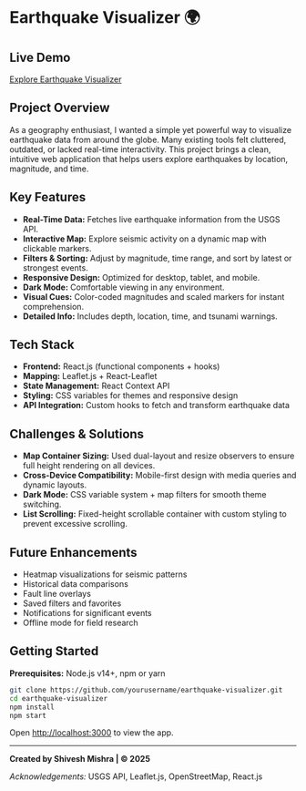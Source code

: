 # Earthquake Visualizer 🌍

## Live Demo

[Explore Earthquake Visualizer](#)

## Project Overview

As a geography enthusiast, I wanted a simple yet powerful way to visualize earthquake data from around the globe. Many existing tools felt cluttered, outdated, or lacked real-time interactivity. This project brings a clean, intuitive web application that helps users explore earthquakes by location, magnitude, and time.

## Key Features

* **Real-Time Data:** Fetches live earthquake information from the USGS API.
* **Interactive Map:** Explore seismic activity on a dynamic map with clickable markers.
* **Filters & Sorting:** Adjust by magnitude, time range, and sort by latest or strongest events.
* **Responsive Design:** Optimized for desktop, tablet, and mobile.
* **Dark Mode:** Comfortable viewing in any environment.
* **Visual Cues:** Color-coded magnitudes and scaled markers for instant comprehension.
* **Detailed Info:** Includes depth, location, time, and tsunami warnings.

## Tech Stack

* **Frontend:** React.js (functional components + hooks)
* **Mapping:** Leaflet.js + React-Leaflet
* **State Management:** React Context API
* **Styling:** CSS variables for themes and responsive design
* **API Integration:** Custom hooks to fetch and transform earthquake data

## Challenges & Solutions

* **Map Container Sizing:** Used dual-layout and resize observers to ensure full height rendering on all devices.
* **Cross-Device Compatibility:** Mobile-first design with media queries and dynamic layouts.
* **Dark Mode:** CSS variable system + map filters for smooth theme switching.
* **List Scrolling:** Fixed-height scrollable container with custom styling to prevent excessive scrolling.

## Future Enhancements

* Heatmap visualizations for seismic patterns
* Historical data comparisons
* Fault line overlays
* Saved filters and favorites
* Notifications for significant events
* Offline mode for field research

## Getting Started

**Prerequisites:** Node.js v14+, npm or yarn

```bash
git clone https://github.com/yourusername/earthquake-visualizer.git
cd earthquake-visualizer
npm install
npm start
```

Open [http://localhost:3000](http://localhost:3000) to view the app.

---

**Created by Shivesh Mishra | © 2025**

*Acknowledgements:* USGS API, Leaflet.js, OpenStreetMap, React.js

